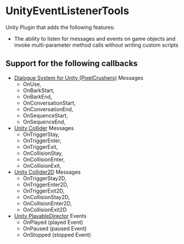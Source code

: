 # UnityEventListenerTools

Unity Plugin that adds the following features:

* The ability to listen for messages and events on game objects and invoke multi-parameter method calls without writing custom scripts

## Support for the following callbacks
* [Dialogue System for Unity (PixelCrushers)](https://www.pixelcrushers.com/dialogue-system/) Messages
  * OnUse,
  * OnBarkStart,
  * OnBarkEnd,
  * OnConversationStart,
  * OnConversationEnd,
  * OnSequenceStart,
  * OnSequenceEnd,
* [Unity Collider](https://docs.unity3d.com/ScriptReference/Collider.html) Messages
  * OnTriggerStay,
  * OnTriggerEnter,
  * OnTriggerExit,
  * OnCollisionStay,
  * OnCollisionEnter,
  * OnCollisionExit,
* [Unity Collider2D](https://docs.unity3d.com/ScriptReference/Collider2D.html) Messages
  * OnTriggerStay2D,
  * OnTriggerEnter2D,
  * OnTriggerExit2D,
  * OnCollisionStay2D,
  * OnCollisionEnter2D,
  * OnCollisionExit2D
* [Unity PlayableDirector](https://docs.unity3d.com/ScriptReference/Playables.PlayableDirector.html) Events
  * OnPlayed (played Event)
  * OnPaused (paused Event)
  * OnStopped (stopped Event)
